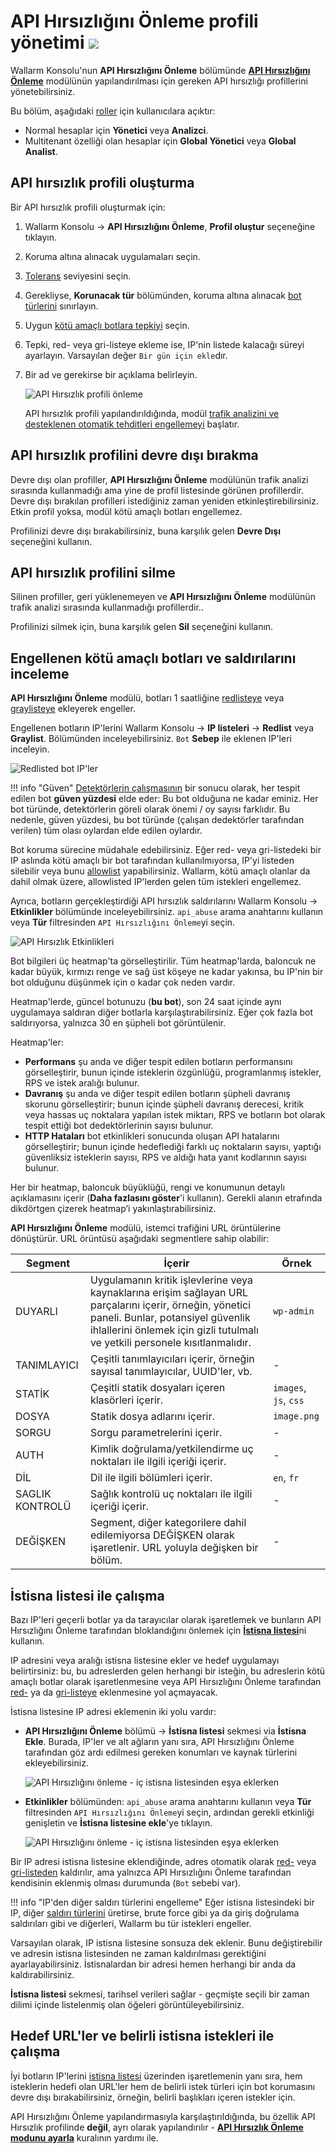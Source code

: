 # API Hırsızlığını Önleme profili yönetimi <a href="../../about-wallarm/subscription-plans/#subscription-plans"><img src="../../images/api-security-tag.svg" style="border: none;"></a>

Wallarm Konsolu'nun **API Hırsızlığını Önleme** bölümünde [**API Hırsızlığını Önleme**](../about-wallarm/api-abuse-prevention.md) modülünün yapılandırılması için gereken API hırsızlığı profillerini yönetebilirsiniz.

Bu bölüm, aşağıdaki [roller](../user-guides/settings/users.md#user-roles) için kullanıcılara açıktır:

* Normal hesaplar için **Yönetici** veya **Analizci**.
* Multitenant özelliği olan hesaplar için **Global Yönetici** veya **Global Analist**.

## API hırsızlık profili oluşturma

Bir API hırsızlık profili oluşturmak için:

1. Wallarm Konsolu → **API Hırsızlığını Önleme**, **Profil oluştur** seçeneğine tıklayın.
1. Koruma altına alınacak uygulamaları seçin.
1. [Tolerans](../about-wallarm/api-abuse-prevention.md#tolerance) seviyesini seçin.
1. Gerekliyse, **Korunacak tür** bölümünden, koruma altına alınacak [bot türlerini](../about-wallarm/api-abuse-prevention.md#automated-threats-blocked-by-api-abuse-prevention) sınırlayın.
1. Uygun [kötü amaçlı botlara tepkiyi](../about-wallarm/api-abuse-prevention.md#reaction-to-malicious-bots) seçin.
1. Tepki, red- veya gri-listeye ekleme ise, IP'nin listede kalacağı süreyi ayarlayın. Varsayılan değer `Bir gün için ekle`dır.
1. Bir ad ve gerekirse bir açıklama belirleyin.

    ![API Hırsızlık profili önleme](../images/about-wallarm-waf/abi-abuse-prevention/create-api-abuse-prevention.png)

    API hırsızlık profili yapılandırıldığında, modül [trafik analizini ve desteklenen otomatik tehditleri engellemeyi](../about-wallarm/api-abuse-prevention.md#how-api-abuse-prevention-works) başlatır.

## API hırsızlık profilini devre dışı bırakma

Devre dışı olan profiller, **API Hırsızlığını Önleme** modülünün trafik analizi sırasında kullanmadığı ama yine de profil listesinde görünen profillerdir. Devre dışı bırakılan profilleri istediğiniz zaman yeniden etkinleştirebilirsiniz. Etkin profil yoksa, modül kötü amaçlı botları engellemez.

Profilinizi devre dışı bırakabilirsiniz, buna karşılık gelen **Devre Dışı** seçeneğini kullanın.

## API hırsızlık profilini silme

Silinen profiller, geri yüklenemeyen ve **API Hırsızlığını Önleme** modülünün trafik analizi sırasında kullanmadığı profillerdir..

Profilinizi silmek için, buna karşılık gelen **Sil** seçeneğini kullanın.

## Engellenen kötü amaçlı botları ve saldırılarını inceleme

**API Hırsızlığını Önleme** modülü, botları 1 saatliğine [redlisteye](../user-guides/ip-lists/denylist.md) veya [graylisteye](../user-guides/ip-lists/graylist.md) ekleyerek engeller.

Engellenen botların IP'lerini Wallarm Konsolu → **IP listeleri** → **Redlist** veya **Graylist**. Bölümünden inceleyebilirsiniz. `Bot` **Sebep** ile eklenen IP'leri inceleyin.

![Redlisted bot IP'ler](../images/about-wallarm-waf/abi-abuse-prevention/denylisted-bot-ips.png)

!!! info "Güven"
    [Detektörlerin çalışmasının](../about-wallarm/api-abuse-prevention.md#how-api-abuse-prevention-works) bir sonucu olarak, her tespit edilen bot **güven yüzdesi** elde eder: Bu bot olduğuna ne kadar eminiz. Her bot türünde, detektörlerin göreli olarak önemi / oy sayısı farklıdır. Bu nedenle, güven yüzdesi, bu bot türünde (çalışan dedektörler tarafından verilen) tüm olası oylardan elde edilen oylardır.

Bot koruma sürecine müdahale edebilirsiniz. Eğer red- veya gri-listedeki bir IP aslında kötü amaçlı bir bot tarafından kullanılmıyorsa, IP'yi listeden silebilir veya bunu [allowlist](../user-guides/ip-lists/allowlist.md) yapabilirsiniz. Wallarm, kötü amaçlı olanlar da dahil olmak üzere, allowlisted IP'lerden gelen tüm istekleri engellemez.

Ayrıca, botların gerçekleştirdiği API hırsızlık saldırılarını Wallarm Konsolu → **Etkinlikler** bölümünde inceleyebilirsiniz. `api_abuse` arama anahtarını kullanın veya **Tür** filtresinden `API Hırsızlığını Önleme`yi seçin.

![API Hırsızlık Etkinlikleri](../images/about-wallarm-waf/abi-abuse-prevention/api-abuse-events.png)

Bot bilgileri üç heatmap'ta görselleştirilir. Tüm heatmap'larda, baloncuk ne kadar büyük, kırmızı renge ve sağ üst köşeye ne kadar yakınsa, bu IP'nin bir bot olduğunu düşünmek için o kadar çok neden vardır.

Heatmap'lerde, güncel botunuzu (**bu bot**), son 24 saat içinde aynı uygulamaya saldıran diğer botlarla karşılaştırabilirsiniz. Eğer çok fazla bot saldırıyorsa, yalnızca 30 en şüpheli bot görüntülenir.

Heatmap'ler:

* **Performans** şu anda ve diğer tespit edilen botların performansını görselleştirir, bunun içinde isteklerin özgünlüğü, programlanmış istekler, RPS ve istek aralığı bulunur.
* **Davranış** şu anda ve diğer tespit edilen botların şüpheli davranış skorunu görselleştirir; bunun içinde şüpheli davranış derecesi, kritik veya hassas uç noktalara yapılan istek miktarı, RPS ve botların bot olarak tespit ettiği bot dedektörlerinin sayısı bulunur.
* **HTTP Hataları** bot etkinlikleri sonucunda oluşan API hatalarını görselleştirir; bunun içinde hedeflediği farklı uç noktaların sayısı, yaptığı güvenliksiz isteklerin sayısı, RPS ve aldığı hata yanıt kodlarının sayısı bulunur.

Her bir heatmap, baloncuk büyüklüğü, rengi ve konumunun detaylı açıklamasını içerir (**Daha fazlasını göster**'i kullanın). Gerekli alanın etrafında dikdörtgen çizerek heatmap’i yakınlaştırabilirsiniz.

**API Hırsızlığını Önleme** modülü, istemci trafiğini URL örüntülerine dönüştürür. URL örüntüsü aşağıdaki segmentlere sahip olabilir:

| Segment | İçerir | Örnek |
|---|---|---|
| DUYARLI | Uygulamanın kritik işlevlerine veya kaynaklarına erişim sağlayan URL parçalarını içerir, örneğin, yönetici paneli. Bunlar, potansiyel güvenlik ihlallerini önlemek için gizli tutulmalı ve yetkili personele kısıtlanmalıdır. | `wp-admin` |
| TANIMLAYICI | Çeşitli tanımlayıcıları içerir, örneğin sayısal tanımlayıcılar, UUID'ler, vb. | - |
| STATİK | Çeşitli statik dosyaları içeren klasörleri içerir. | `images`, `js`, `css` |
| DOSYA | Statik dosya adlarını içerir. | `image.png` |
| SORGU | Sorgu parametrelerini içerir. | - |
| AUTH | Kimlik doğrulama/yetkilendirme uç noktaları ile ilgili içeriği içerir. | - |
| DİL | Dil ile ilgili bölümleri içerir. | `en`, `fr` |
| SAGLIK KONTROLÜ | Sağlık kontrolü uç noktaları ile ilgili içeriği içerir. | - |
| DEĞİŞKEN | Segment, diğer kategorilere dahil edilemiyorsa DEĞİŞKEN olarak işaretlenir. URL yoluyla değişken bir bölüm. | - |

## İstisna listesi ile çalışma

Bazı IP'leri geçerli botlar ya da tarayıcılar olarak işaretlemek ve bunların API Hırsızlığını Önleme tarafından bloklandığını önlemek için [**İstisna listesi**](../about-wallarm/api-abuse-prevention.md#exception-list)ni kullanın.

IP adresini veya aralığı istisna listesine ekler ve hedef uygulamayı belirtirsiniz: bu, bu adreslerden gelen herhangi bir isteğin, bu adreslerin kötü amaçlı botlar olarak işaretlenmesine veya API Hırsızlığını Önleme tarafından [red-](../user-guides/ip-lists/denylist.md) ya da [gri-listeye](../user-guides/ip-lists/graylist.md) eklenmesine yol açmayacak.

İstisna listesine IP adresi eklemenin iki yolu vardır:

* **API Hırsızlığını Önleme** bölümü → **İstisna listesi** sekmesi via **İstisna Ekle**. Burada, IP'ler ve alt ağların yanı sıra, API Hırsızlığını Önleme tarafından göz ardı edilmesi gereken konumları ve kaynak türlerini ekleyebilirsiniz.

    ![API Hırsızlığını önleme - iç istisna listesinden eşya eklerken](../images/about-wallarm-waf/abi-abuse-prevention/exception-list-add-from-inside.png)

* **Etkinlikler** bölümünden: `api_abuse` arama anahtarını kullanın veya **Tür** filtresinden `API Hırsızlığını Önleme`yi seçin, ardından gerekli etkinliği genişletin ve **İstisna listesine ekle**'ye tıklayın.

    ![API Hırsızlığını önleme - iç istisna listesinden eşya eklerken](../images/about-wallarm-waf/abi-abuse-prevention/exception-list-add-from-event.png)

Bir IP adresi istisna listesine eklendiğinde, adres otomatik olarak [red-](../user-guides/ip-lists/denylist.md) veya [gri-listeden](../user-guides/ip-lists/graylist.md) kaldırılır, ama yalnızca API Hırsızlığını Önleme tarafından kendisinin eklenmiş olması durumunda (`Bot` sebebi var).

!!! info "IP'den diğer saldırı türlerini engelleme"
    Eğer istisna listesindeki bir IP, diğer [saldırı türlerini](../attacks-vulns-list.md) üretirse, brute force gibi ya da giriş doğrulama saldırıları gibi ve diğerleri, Wallarm bu tür istekleri engeller.

Varsayılan olarak, IP istisna listesine sonsuza dek eklenir. Bunu değiştirebilir ve adresin istisna listesinden ne zaman kaldırılması gerektiğini ayarlayabilirsiniz. İstisnalardan bir adresi hemen herhangi bir anda da kaldırabilirsiniz.

**İstisna listesi** sekmesi, tarihsel verileri sağlar - geçmişte seçili bir zaman dilimi içinde listelenmiş olan öğeleri görüntüleyebilirsiniz.

## Hedef URL'ler ve belirli istisna istekleri ile çalışma

İyi botların IP'lerini [istisna listesi](#istisna-listesi-ile-çalışma) üzerinden işaretlemenin yanı sıra, hem isteklerin hedefi olan URL'ler hem de belirli istek türleri için bot korumasını devre dışı bırakabilirsiniz, örneğin, belirli başlıkları içeren istekler için.

API Hırsızlığını Önleme yapılandırmasıyla karşılaştırıldığında, bu özellik API Hırsızlık profilinde **değil**, ayrı olarak yapılandırılır - [**API Hırsızlık Önleme modunu ayarla**](../user-guides/rules/api-abuse-url.md) kuralının yardımı ile.